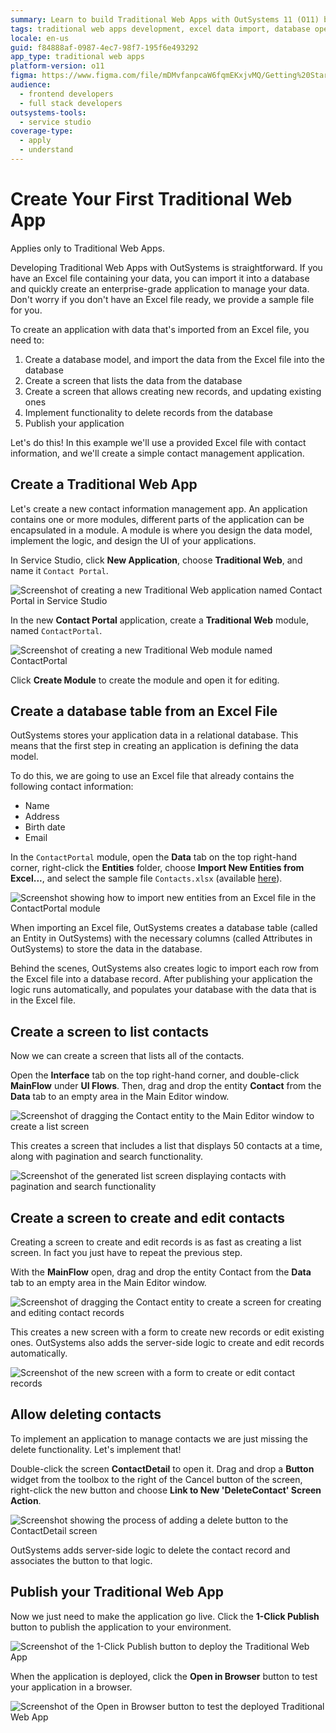 ```yaml
---
summary: Learn to build Traditional Web Apps with OutSystems 11 (O11) by importing Excel data and managing contacts.
tags: traditional web apps development, excel data import, database operation, data management, application publishing
locale: en-us
guid: f84888af-0987-4ec7-98f7-195f6e493292
app_type: traditional web apps
platform-version: o11
figma: https://www.figma.com/file/mDMvfanpcaW6fqmEKxjvMQ/Getting%20Started?node-id=67:35
audience:
  - frontend developers
  - full stack developers
outsystems-tools:
  - service studio
coverage-type:
  - apply
  - understand
---
```


# Create Your First Traditional Web App

<div class="info" markdown="1">

Applies only to Traditional Web Apps.

</div>

Developing Traditional Web Apps with OutSystems is straightforward. If you have an Excel file containing your data, you can import it into a database and quickly create an enterprise-grade application to manage your data. Don't worry if you don't have an Excel file ready, we provide a sample file for you.

To create an application with data that's imported from an Excel file, you need to:

1. Create a database model, and import the data from the Excel file into the database
2. Create a screen that lists the data from the database
3. Create a screen that allows creating new records, and updating existing ones
4. Implement functionality to delete records from the database
5. Publish your application

Let's do this! In this example we'll use a provided Excel file with contact information, and we'll create a simple contact management application.

## Create a Traditional Web App

Let's create a new contact information management app. An application contains one or more modules, different parts of the application can be encapsulated in a module. A module is where you design the data model, implement the logic, and design the UI of your applications.

In Service Studio, click **New Application**, choose **Traditional Web**, and name it `Contact Portal`.

![Screenshot of creating a new Traditional Web application named Contact Portal in Service Studio](images/create-web-01.png "New Application Creation")

In the new **Contact Portal** application, create a **Traditional Web** module, named `ContactPortal`.

![Screenshot of creating a new Traditional Web module named ContactPortal](images/create-web-02.png "New Module Creation")

Click **Create Module** to create the module and open it for editing.

## Create a database table from an Excel File

OutSystems stores your application data in a relational database. This means that the first step in creating an application is defining the data model.

To do this, we are going to use an Excel file that already contains the following contact information:

* Name
* Address
* Birth date
* Email

In the `ContactPortal` module, open the **Data** tab on the top right-hand corner, right-click the **Entities** folder, choose **Import New Entities from Excel...**, and select the sample file `Contacts.xlsx` (available [here](resources/Contacts.xlsx)).

![Screenshot showing how to import new entities from an Excel file in the ContactPortal module](images/create-web-03.png "Import Entities from Excel")

When importing an Excel file, OutSystems creates a database table (called an Entity in OutSystems) with the necessary columns (called Attributes in OutSystems) to store the data in the database.

Behind the scenes, OutSystems also creates logic to import each row from the Excel file into a database record. After publishing your application the logic runs automatically, and populates your database with the data that is in the Excel file.

## Create a screen to list contacts

Now we can create a screen that lists all of the contacts.

Open the **Interface** tab on the top right-hand corner, and double-click **MainFlow** under **UI Flows**. Then, drag and drop the entity **Contact** from the **Data** tab to an empty area in the Main Editor window.

![Screenshot of dragging the Contact entity to the Main Editor window to create a list screen](images/create-web-04.png "Create List Screen")

This creates a screen that includes a list that displays 50 contacts at a time, along with pagination and search functionality.

![Screenshot of the generated list screen displaying contacts with pagination and search functionality](images/create-web-05.png "Contacts List Screen")

## Create a screen to create and edit contacts

Creating a screen to create and edit records is as fast as creating a list screen. In fact you just have to repeat the previous step.

With the **MainFlow** open, drag and drop the entity Contact from the **Data** tab to an empty area in the Main Editor window.

![Screenshot of dragging the Contact entity to create a screen for creating and editing contact records](images/create-web-06.png "Create Record Screen")

This creates a new screen with a form to create new records or edit existing ones. OutSystems also adds the server-side logic to create and edit records automatically.

![Screenshot of the new screen with a form to create or edit contact records](images/create-web-07.png "Contact Record Form")

## Allow deleting contacts

To implement an application to manage contacts we are just missing the delete functionality. Let's implement that!

Double-click the screen **ContactDetail** to open it. Drag and drop a **Button** widget from the toolbox to the right of the Cancel button of the screen, right-click the new button and choose **Link to New 'DeleteContact' Screen Action**.

![Screenshot showing the process of adding a delete button to the ContactDetail screen](images/create-web-09.png "Add Delete Functionality")

OutSystems adds server-side logic to delete the contact record and associates the button to that logic.

## Publish your Traditional Web App

Now we just need to make the application go live. Click the **1-Click Publish** button to publish the application to your environment.

![Screenshot of the 1-Click Publish button to deploy the Traditional Web App](images/create-web-10.png "Publish Application")

When the application is deployed, click the **Open in Browser** button to test your application in a browser.

![Screenshot of the Open in Browser button to test the deployed Traditional Web App](images/create-web-11.png "Test Application in Browser")
